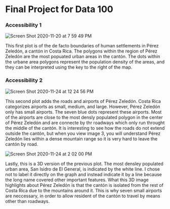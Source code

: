 # Final Project for Data 100

### Accessibility 1
![Screen Shot 2020-11-20 at 7 59 49 PM](https://user-images.githubusercontent.com/60228369/100139837-0fb11880-2e5e-11eb-8650-f0eaee941d47.png)

This first plot is of the de facto boundaries of human settlements in Pérez Zeledón, a cantón in Costa Rica. The polygons within the region of Pérez Zeledón are the most popuated urban areas in the cantón. The dots within the urbane area polygons represent the population density of the areas, and they can be interpreted using the key to the right of the map.

### Accessibility 2
![Screen Shot 2020-11-24 at 12 24 56 PM](https://user-images.githubusercontent.com/60228369/100139841-117adc00-2e5e-11eb-9bac-57dd13fa83fb.png)

This second plot adds the roads and airports of Pérez Zeledón. Costa Rica categorizes airports as small, medium, and large. However, Pérez Zeledón only has small airports. The seven blue dots represent these airports. Most of the airports are close to the most densly populated polygon in the center of Pérez Zeledón and are connecte by thr roadways which only run throught the middle of the cantón. It is interesting to see how the roads do not extend outside the cantón, but when you view image 3, you will understand Pérez Zeledón lies within a dense mountain range so it is very hard to leave the cantón by road. 



![Screen Shot 2020-11-24 at 2 02 00 PM](https://user-images.githubusercontent.com/60228369/100139843-12137280-2e5e-11eb-9c40-19bcf3266a9f.png)

Lastly, this is a 3D version of the previous plot. The most densley populated urban area, San Isidro de El General, is indicated by the white line. I chose not to label it directly on the graph and instead indicate it by a line because the long name covered other important features. What this 3D image highlights about Pérez Zeledón is that the cantón is isolated from the rest of Costa Rica due to the mountains around it. This is why seven small airports are neccessary, in order to allow resident of the cantón to travel by means other than roadways.  
